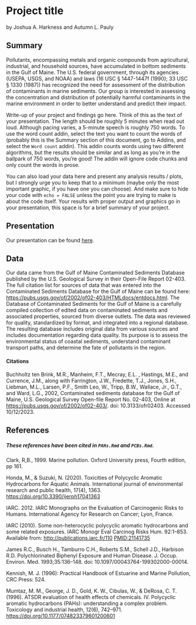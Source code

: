 Project title
================
by Joshua A. Harkness and Autumn L. Pauly

## Summary

Pollutants, encompassing metals and organic compounds from agricultural,
industrial, and household sources, have accumulated in bottom sediments
in the Gulf of Maine. The U.S. federal government, through its agencies
(USEPA, USGS, and NOAA) and laws (16 USC § 1447-1447f (1990); 33 USC §
1330 (1987)) has recognized the need for assessment of the distribution
of contaminants in marine sediments. Our group is interested in
assessing the concentration and distribution of potentially harmful
contaminants in the marine environment in order to better understand and
predict their impact.

Write-up of your project and findings go here. Think of this as the text
of your presentation. The length should be roughly 5 minutes when read
out loud. Although pacing varies, a 5-minute speech is roughly 750
words. To use the word count addin, select the text you want to count
the words of (probably this is the Summary section of this document, go
to Addins, and select the `Word count` addin). This addin counts words
using two different algorithms, but the results should be similar and as
long as you’re in the ballpark of 750 words, you’re good! The addin will
ignore code chunks and only count the words in prose.

You can also load your data here and present any analysis results /
plots, but I strongly urge you to keep that to a minimum (maybe only the
most important graphic, if you have one you can choose). And make sure
to hide your code with `echo = FALSE` unless the point you are trying to
make is about the code itself. Your results with proper output and
graphics go in your presentation, this space is for a brief summary of
your project.

## Presentation

Our presentation can be found [here](presentation/presentation.html).

## Data

Our data came from the Gulf of Maine Contaminated Sediments Database
published by the U.S. Geological Survey in their Open-File Report
02-403. The full citation list for sources of data that was entered into
the Contaminated Sediments Database for the Gulf of Maine can be found
here: <https://pubs.usgs.gov/of/2002/of02-403/HTMLdocs/entdocs.html>.
The Database of Contaminated Sediments for the Gulf of Maine is a
carefully compiled collection of edited data on contaminated sediments
and associated properties, sourced from diverse outlets. The data was
reviewed for quality, standardized by format, and integrated into a
regional database. The resulting database includes original data from
various sources and includes documentation regarding data quality. Its
purpose is to assess the environmental status of coastal sediments,
understand contaminant transport paths, and determine the fate of
pollutants in the region.

#### Citations

Buchholtz ten Brink, M.R., Manheim, F.T., Mecray, E.L. , Hastings, M.E.,
and Currence, J.M., along with Farrington, J.W., Fredette, T.J., Jones,
S.H., Liebman, M.L., Larsen, P.F., Smith Leo, W., Tripp, B.W., Wallace,
Jr., G.T., and Ward, L.G., 2002, Contaminated sediments database for the
Gulf of Maine, U.S. Geological Survey Open-file Report No. 02-403,
Online at <https://pubs.usgs.gov/of/2002/of02-403/>. doi:
10.3133/ofr02403. Accessed 10/12/2023.

## References

##### These references have been cited in `PAHs.Rmd` and `PCBs.Rmd`.

Clark, R,B., 1999. Marine pollution. Oxford University press, Fourth
edition, pp 161.

Honda, M., & Suzuki, N. (2020). Toxicities of Polycyclic Aromatic
Hydrocarbons for Aquatic Animals. International journal of environmental
research and public health, 17(4), 1363.
<https://doi.org/10.3390/ijerph17041363>

IARC. 2012. IARC Monographs on the Evaluation of Carcinogenic Risks to
Humans. International Agency for Research on Cancer; Lyon, France.

IARC (2010). Some non-heterocyclic polycyclic aromatic hydrocarbons and
some related exposures. IARC Monogr Eval Carcinog Risks Hum. 92:1–853.
Available from: <http://publications.iarc.fr/110> <PMID:21141735>

James R.C., Busch H., Tamburro C.H., Roberts S.M., Schell J.D., Harbison
R.D. Polychlorinated Biphenyl Exposure and Human Disease. J. Occup.
Environ. Med. 1993;35:136–148. doi: 10.1097/00043764-199302000-00014.

Kennish, M. J. (1996): Practical Handbook of Estuarine and Marine
Pollution, CRC Press: 524.

Mumtaz, M. M., George, J. D., Gold, K. W., Cibulas, W., & DeRosa, C. T.
(1996). ATSDR evaluation of health effects of chemicals. IV. Polycyclic
aromatic hydrocarbons (PAHs): understanding a complex problem.
Toxicology and industrial health, 12(6), 742–971.
<https://doi.org/10.1177/074823379601200601>
